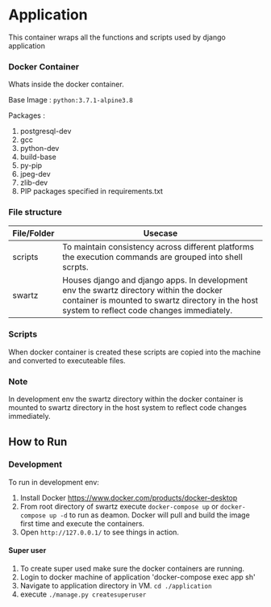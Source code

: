 # Application
This container wraps all the functions and scripts used by django application

### Docker Container
Whats inside the docker container.

Base Image :  `python:3.7.1-alpine3.8`

Packages : 
1. postgresql-dev 
2. gcc 
3. python-dev 
4. build-base 
5. py-pip 
6. jpeg-dev 
7. zlib-dev 
8. PIP packages specified in requirements.txt


### File structure
| File/Folder     |      Usecase      |
|-----------------|-------------------|
| scripts| To maintain consistency across different platforms the execution commands are grouped into shell scrpts. |
|swartz| Houses django and django apps.  In development env the swartz directory within the docker container is mounted to swartz directory in the host system to reflect code changes immediately. |


### Scripts 
When docker container is created these scripts are copied into the machine and converted to executeable files.

### Note
In development env the swartz directory within the docker container is mounted to swartz directory in the host system to reflect code changes immediately.


## How to Run


### Development
To run in development env:
1. Install Docker https://www.docker.com/products/docker-desktop
2. From root directory of swartz execute `docker-compose up` or `docker-compose up -d` to run as deamon. Docker will pull and build the image first time and execute the containers.
3. Open `http://127.0.0.1/` to see things in action.


#### Super user
1. To create super used make sure the docker containers are running.
2. Login to docker machine of application 'docker-compose exec app sh'
3. Navigate to application directory in VM. `cd ./application`
4. execute `./manage.py createsuperuser`
